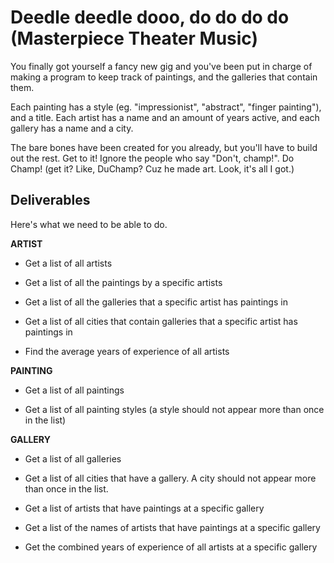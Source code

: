 # Deedle deedle dooo, do do do do (Masterpiece Theater Music)

You finally got yourself a fancy new gig and you've been put in charge of making a program to keep track of paintings, and the galleries that contain them.  

Each painting has a style (eg. "impressionist", "abstract", "finger painting"), and a title.  Each artist has a name and an amount of years active, and each gallery has a name and a city.

The bare bones have been created for you already, but you'll have to build out the rest.  Get to it!  Ignore the people who say "Don't, champ!".  Do Champ!  (get it?  Like, DuChamp?  Cuz he made art.  Look, it's all I got.)

## Deliverables

Here's what we need to be able to do.

**ARTIST**

  - Get a list of all artists

  - Get a list of all the paintings by a specific artists

  - Get a list of all the galleries that a specific artist has paintings in

  - Get a list of all cities that contain galleries that a specific artist has paintings in

  - Find the average years of experience of all artists


**PAINTING**

  - Get a list of all paintings

  - Get a list of all painting styles (a style should not appear more than once in the list)

**GALLERY**

  - Get a list of all galleries

  - Get a list of all cities that have a gallery. A city should not appear more than once in the list.

  - Get a list of artists that have paintings at a specific gallery

  - Get a list of the names of artists that have paintings at a specific gallery

  - Get the combined years of experience of all artists at a specific gallery

